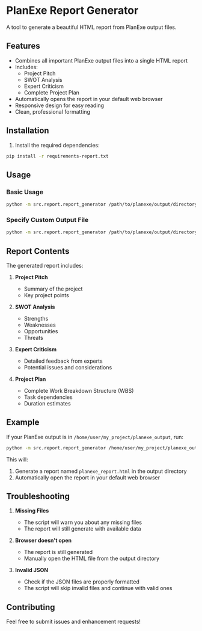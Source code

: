 # PlanExe Report Generator

A tool to generate a beautiful HTML report from PlanExe output files.

## Features

- Combines all important PlanExe output files into a single HTML report
- Includes:
  - Project Pitch
  - SWOT Analysis
  - Expert Criticism
  - Complete Project Plan
- Automatically opens the report in your default web browser
- Responsive design for easy reading
- Clean, professional formatting

## Installation

1. Install the required dependencies:
```bash
pip install -r requirements-report.txt
```

## Usage

### Basic Usage
```bash
python -m src.report.report_generator /path/to/planexe/output/directory
```

### Specify Custom Output File
```bash
python -m src.report.report_generator /path/to/planexe/output/directory -o custom_report.html
```

## Report Contents

The generated report includes:

1. **Project Pitch**
   - Summary of the project
   - Key project points

2. **SWOT Analysis**
   - Strengths
   - Weaknesses
   - Opportunities
   - Threats

3. **Expert Criticism**
   - Detailed feedback from experts
   - Potential issues and considerations

4. **Project Plan**
   - Complete Work Breakdown Structure (WBS)
   - Task dependencies
   - Duration estimates

## Example

If your PlanExe output is in `/home/user/my_project/planexe_output`, run:
```bash
python -m src.report.report_generator /home/user/my_project/planexe_output
```

This will:
1. Generate a report named `planexe_report.html` in the output directory
2. Automatically open the report in your default web browser

## Troubleshooting

1. **Missing Files**
   - The script will warn you about any missing files
   - The report will still generate with available data

2. **Browser doesn't open**
   - The report is still generated
   - Manually open the HTML file from the output directory

3. **Invalid JSON**
   - Check if the JSON files are properly formatted
   - The script will skip invalid files and continue with valid ones

## Contributing

Feel free to submit issues and enhancement requests! 